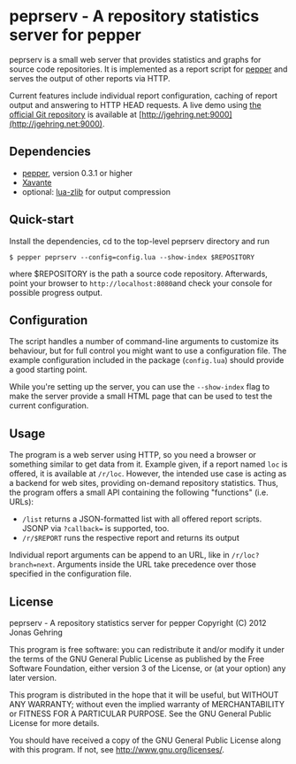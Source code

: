 peprserv - A repository statistics server for pepper
====================================================

peprserv is a small web server that provides statistics and graphs
for source code repositories. It is implemented as a report script for 
[pepper](http://scm-pepper.sourceforge.net) and serves the output of
other reports via HTTP.

Current features include individual report configuration, caching of
report output and answering to HTTP HEAD requests. A live demo using
[the official Git repository](https://github.com/gitster/git)
is available at [http://jgehring.net:9000](http://jgehring.net:9000).


Dependencies
------------
-   [pepper](http://scm-pepper.sourceforge.net), version 0.3.1 or higher
-   [Xavante](http://keplerproject.github.com/xavante/)
-   optional: [lua-zlib](https://github.com/brimworks/lua-zlib) for output
    compression 


Quick-start
-----------
Install the dependencies, cd to the top-level peprserv directory and run

	$ pepper peprserv --config=config.lua --show-index $REPOSITORY

where $REPOSITORY is the path a source code repository. Afterwards,
point your browser to `http://localhost:8080`and check your console for
possible progress output.


Configuration
-------------
The script handles a number of command-line arguments to customize its
behaviour, but for full control you might want to use a configuration
file. The example configuration included in the package (`config.lua`)
should provide a good starting point.

While you're setting up the server, you can use the `--show-index` flag
to make the server provide a small HTML page that can be used to test
the current configuration.


Usage
-----
The program is a web server using HTTP, so you need a browser or something
similar to get data from it. Example given, if a report named `loc` is
offered, it is available at `/r/loc`. However, the intended use case
is acting as a backend for web sites, providing on-demand repository
statistics.  Thus, the program offers a small API containing the following
"functions" (i.e. URLs):

-   `/list` returns a JSON-formatted list with all offered report
     scripts. JSONP via `?callback=` is supported, too.
-   `/r/$REPORT` runs the respective report and returns its output

Individual report arguments can be append to an URL, like in
`/r/loc?branch=next`.  Arguments inside the URL take precedence over
those specified in the configuration file.


License
-------
peprserv - A repository statistics server for pepper
Copyright (C) 2012 Jonas Gehring

This program is free software: you can redistribute it and/or modify
it under the terms of the GNU General Public License as published by
the Free Software Foundation, either version 3 of the License, or
(at your option) any later version.

This program is distributed in the hope that it will be useful,
but WITHOUT ANY WARRANTY; without even the implied warranty of
MERCHANTABILITY or FITNESS FOR A PARTICULAR PURPOSE.  See the 
GNU General Public License for more details.

You should have received a copy of the GNU General Public License
along with this program.  If not, see <http://www.gnu.org/licenses/>.                                                                       
